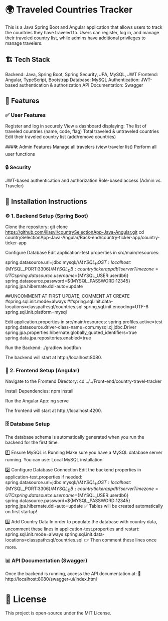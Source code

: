 # 🌍 Traveled Countries Tracker
This is a Java Spring Boot and Angular application that allows users to track the countries they have traveled to. Users can register, log in, and manage their traveled country list, while admins have additional privileges to manage travelers.

## 🏗️ Tech Stack
Backend: Java, Spring Boot, Spring Security, JPA, MySQL, JWT
Frontend: Angular, TypeScript, Bootstrap
Database: MySQL
Authentication: JWT-based authentication & authorization
API Documentation: Swagger

## 🚀 Features

### ✅ User Features
Register and log in securely
View a dashboard displaying:
The list of traveled countries (name, code, flag)
Total traveled & untraveled countries
Edit their traveled country list (add/remove countries)

###🛠️ Admin Features
Manage all travelers (view traveler list)
Perform all user functions

### 🔒 Security
JWT-based authentication and authorization
Role-based access (Admin vs. Traveler) 




## 📌 Installation Instructions
### ⚙️ 1. Backend Setup (Spring Boot)
Clone the repository:
git clone https://github.com/iliasvl/countrySelectionApp-Java-Angular.git
cd countrySelectionApp-Java-Angular/Back-end/country-ticker-app/country-ticker-app

Configure Database
Edit application-test.properties in src/main/resources:

spring.datasource.url=jdbc:mysql://${MYSQL_HOST:localhost}:${MYSQL_PORT:3306}/${MYSQL_DB:countrytickerappdb}?serverTimezone=UTC
spring.datasource.username=${MYSQL_USER:userdb6}
spring.datasource.password=${MYSQL_PASSWORD:12345}
spring.jpa.hibernate.ddl-auto=update

##UNCOMMENT AT FIRST UPDATE, COMMENT AT CREATE
#spring.sql.init.mode=always
##spring.sql.init.data-locations=classpath:sql/countries.sql
spring.sql.init.encoding=UTF-8
spring.sql.init.platform=mysql


Edit application.properties in src/main/resources:
spring.profiles.active=test
spring.datasource.driver-class-name=com.mysql.cj.jdbc.Driver
spring.jpa.properties.hibernate.globally_quoted_identifiers=true
spring.data.jpa.repositories.enabled=true


Run the Backend:
./gradlew bootRun

The backend will start at http://localhost:8080.


### 🎨 2. Frontend Setup (Angular)
Navigate to the Frontend Directory:
cd ../../Front-end/country-travel-tracker


Install Dependencies:
npm install

Run the Angular App:
ng serve

The frontend will start at http://localhost:4200.

### 🗄️ Database Setup
The database schema is automatically generated when you run the backend for the first time.

1️⃣ Ensure MySQL is Running
Make sure you have a MySQL database server running. You can use:
Local MySQL installation

2️⃣ Configure Database Connection
Edit the backend properties in application-test.properties if needed:
spring.datasource.url=jdbc:mysql://${MYSQL_HOST:localhost}:${MYSQL_PORT:3306}/${MYSQL_DB:countrytickerappdb}?serverTimezone=UTC
spring.datasource.username=${MYSQL_USER:userdb6}
spring.datasource.password=${MYSQL_PASSWORD:12345}
spring.jpa.hibernate.ddl-auto=update
✅ Tables will be created automatically on first startup!

3️⃣ Add Country Data
In order to populate the database with country data, uncomment these lines in application-test.properties and restart:
spring.sql.init.mode=always
spring.sql.init.data-locations=classpath:sql/countries.sql
👉 Then comment these lines once more.

### 📊 API Documentation (Swagger)
Once the backend is running, access the API documentation at:
📄 http://localhost:8080/swagger-ui/index.html



# 📜 License
This project is open-source under the MIT License.
